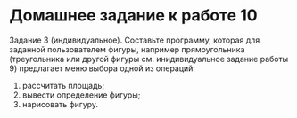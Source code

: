# Домашнее задание к работе 10
Задание 3  (индивидуальное). Составьте программу, которая для заданной пользователем фигуры, например прямоугольника (треугольника или другой фигуры см. инидивидуальное задание работы 9) предлагает меню выбора одной из операций:
1) рассчитать площадь;
2) вывести определение фигуры;
3) нарисовать фигуру.
